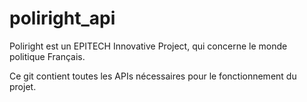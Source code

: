 # poliright_api
Poliright est un EPITECH Innovative Project, qui concerne le monde politique Français. 

Ce git contient toutes les APIs nécessaires pour le fonctionnement du projet.
